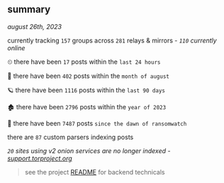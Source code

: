 
## summary
_august 26th, 2023_

currently tracking `157` groups across `281` relays & mirrors - _`110` currently online_

⏲ there have been `17` posts within the `last 24 hours`

🦈 there have been `402` posts within the `month of august`

🪐 there have been `1116` posts within the `last 90 days`

🏚 there have been `2796` posts within the `year of 2023`

🦕 there have been `7487` posts `since the dawn of ransomwatch`

there are `87` custom parsers indexing posts

_`20` sites using v2 onion services are no longer indexed - [support.torproject.org](https://support.torproject.org/onionservices/v2-deprecation/)_

> see the project [README](https://github.com/joshhighet/ransomwatch#ransomwatch--) for backend technicals
